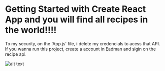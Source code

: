 # Getting Started with Create React App and you will find all recipes in the world!!!!

To my security, on the 'App.js' file, i delete my credencials to acess that API. If you wanna run this project, create a account in Eadman and sigin
on the recipe api.

![alt text](http://url/to/img.png)
